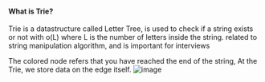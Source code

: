 #### What is Trie?
Trie is a datastructure called Letter Tree, is used to check if a string exists or not with o(L) where L is the number of letters inside the string.  related to string manipulation algorithm, and is important for interviews

The colored node refers that you have reached the end of the string,
At the Trie, we store data on the edge itself.
![image](https://github.com/abdullahazmy/DataStructure/assets/125517573/b3c32ad9-bc09-422f-86f1-2943238ad135)

